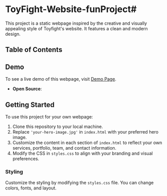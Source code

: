 # ToyFight-Website-funProject#

This project is a static webpage inspired by the creative and visually appealing style of Toyfight's website. It features a clean and modern design.
## Table of Contents

## Demo

To see a live demo of this webpage, visit [Demo Page](#https://toyfight-funproject.netlify.app/).
- **Open Source**: 

## Getting Started

To use this project for your own webpage:

1. Clone this repository to your local machine.
2. Replace `'your-hero-image.jpg'` in `index.html` with your preferred hero image.
3. Customize the content in each section of `index.html` to reflect your own services, portfolio, team, and contact information.
4. Modify the CSS in `styles.css` to align with your branding and visual preferences.

### Styling

Customize the styling by modifying the `styles.css` file. You can change colors, fonts, and layout.


